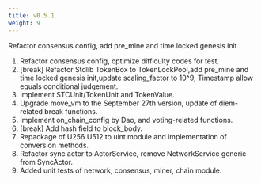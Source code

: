 ```yaml
---
title: v0.5.1
weight: 9
---
```


Refactor consensus config, add pre_mine and time locked genesis init

<!--more-->

1. Refactor consensus config, optimize difficulty codes for test.
2. [break] Refactor Stdlib TokenBox to TokenLockPool,add pre_mine and time locked genesis init,update scaling_factor to
   10^9, Timestamp allow equals conditional judgement.
3. Implement STCUnit/TokenUnit and TokenValue.
4. Upgrade move_vm to the September 27th version, update of diem-related break functions.
5. Implement on_chain_config by Dao, and voting-related functions.
6. [break] Add hash field to block_body.
7. Repackage of U256 U512 to uint module and implementation of conversion methods.
8. Refactor sync actor to ActorService, remove NetworkService generic from SyncActor.
9. Added unit tests of network, consensus, miner, chain module.
